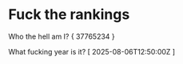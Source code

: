 # Fuck the rankings

Who the hell am I?
{ 37765234 }

What fucking year is it?
[ 2025-08-06T12:50:00Z ]
